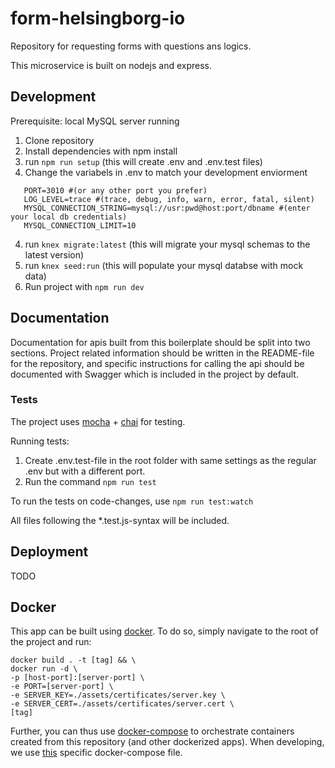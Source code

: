 # form-helsingborg-io
Repository for requesting forms with questions ans logics.

This microservice is built on nodejs and express.

## Development
Prerequisite: local MySQL server running

1. Clone repository
2. Install dependencies with npm install
3. run ```npm run setup``` (this will create .env and .env.test files)
4. Change the variabels in .env to match your development enviorment
````
   PORT=3010 #(or any other port you prefer)
   LOG_LEVEL=trace #(trace, debug, info, warn, error, fatal, silent)
   MYSQL_CONNECTION_STRING=mysql://usr:pwd@host:port/dbname #(enter your local db credentials)
   MYSQL_CONNECTION_LIMIT=10
````
4. run ```knex migrate:latest``` (this will migrate your mysql schemas to the latest version)
4. run ```knex seed:run``` (this will populate your mysql databse with mock data)
5. Run project with ```npm run dev```

## Documentation

Documentation for apis built from this boilerplate should be split into two sections. Project related information should be written in the README-file for the repository, and specific instructions for calling the api should be documented with Swagger which is included in the project by default.

### Tests

The project uses [mocha](https://mochajs.org/) + [chai](https://www.chaijs.com/) for testing.

Running tests:

1. Create .env.test-file in the root folder with same settings as the regular .env but with a different port.
2. Run the command ```npm run test```

To run the tests on code-changes, use ```npm run test:watch```

All files following the *.test.js-syntax will be included.

## Deployment
TODO

## Docker

This app can be built using [docker](https://www.docker.com/). To do so, simply navigate to the root of the project and run:

```
docker build . -t [tag] && \
docker run -d \
-p [host-port]:[server-port] \
-e PORT=[server-port] \
-e SERVER_KEY=./assets/certificates/server.key \
-e SERVER_CERT=./assets/certificates/server.cert \
[tag]
```

Further, you can thus use [docker-compose](https://docs.docker.com/compose/) to orchestrate containers created from this repository (and other dockerized apps). When developing, we use [this](https://github.com/helsingborg-stad/labs-docker-compose) specific docker-compose file.
